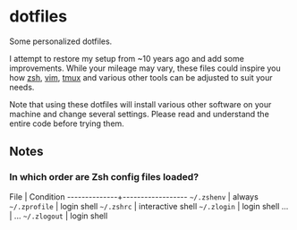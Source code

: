 # dotfiles

Some personalized dotfiles.

I attempt to restore my setup from ~10 years ago and add some
improvements. While your mileage may vary, these files could inspire
you how [zsh](http://zsh.sourceforge.net/),
[vim](http://www.vim.org/), [tmux](https://tmux.github.io/) and
various other tools can be adjusted to suit your needs.

Note that using these dotfiles will install various other software on
your machine and change several settings. Please read and understand
the entire code before trying them.

## Notes

### In which order are Zsh config files loaded?

File          | Condition
--------------+------------------
`~/.zshenv`   | always
`~/.zprofile` | login shell
`~/.zshrc`    | interactive shell
`~/.zlogin`   | login shell
...           | ...
`~/.zlogout`  | login shell

